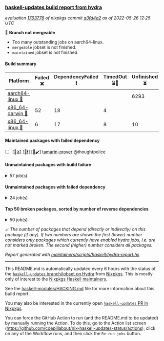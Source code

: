 ### [haskell-updates build report from hydra](https://hydra.nixos.org/jobset/nixpkgs/haskell-updates)
*evaluation [1763776](https://hydra.nixos.org/eval/1763776) of nixpkgs commit [a3fd4a2](https://github.com/NixOS/nixpkgs/commits/a3fd4a26ce947a8c1b812ebcc728da218806ca4b) as of 2022-05-26 12:25 UTC*

:red_circle: **Branch not mergeable**
  * Too many outstanding jobs on aarch64-linux.
  * `mergeable` jobset is not finished.
  * `maintained` jobset is not finished.

#### Build summary

 | Platform | Failed :x: | DependencyFailed :heavy_exclamation_mark: | TimedOut :hourglass::no_entry_sign: | Unfinished :hourglass_flowing_sand: | Success :heavy_check_mark: | 
 | --- | --- | --- | --- | --- | --- | 
 | [aarch64-linux :iphone:](https://hydra.nixos.org/eval/1763776?filter=.aarch64-linux) |  |  |  | 6293 | 3 | 
 | [x86_64-darwin :apple:](https://hydra.nixos.org/eval/1763776?filter=.x86_64-darwin) | 52 | 18 | 4 |  | 6166 | 
 | [x86_64-linux :penguin:](https://hydra.nixos.org/eval/1763776?filter=.x86_64-linux) | 6 | 17 | 8 | 10 | 6288 | 
#### Maintained packages with failed dependency
- [ ] [[:iphone::hourglass_flowing_sand:]](https://hydra.nixos.org/build/178277982) [[:apple::heavy_exclamation_mark:]](https://hydra.nixos.org/build/178288817) [[:penguin::heavy_check_mark:]](https://hydra.nixos.org/build/178275312) [tamarin-prover](https://hydra.nixos.org/eval/1763776?filter=tamarin-prover) @thoughtpolice
#### Unmaintained packages with build failure
<details><summary>57 job(s) </summary>

- [ ] [[:iphone::hourglass_flowing_sand:]](https://hydra.nixos.org/build/178285801) [[:apple::heavy_check_mark:]](https://hydra.nixos.org/build/178289404) [[:penguin::x:]](https://hydra.nixos.org/build/178283503) [haskellPackages.scheduler](https://hydra.nixos.org/eval/1763776?filter=haskellPackages.scheduler)  :arrow_heading_up: 5 | 11
- [ ] [[:iphone::hourglass_flowing_sand:]](https://hydra.nixos.org/build/178278018) [[:apple::x:]](https://hydra.nixos.org/build/178280083) [[:penguin::heavy_check_mark:]](https://hydra.nixos.org/build/178273777) [haskellPackages.free-vector-spaces](https://hydra.nixos.org/eval/1763776?filter=haskellPackages.free-vector-spaces)  :arrow_heading_up: 1 | 7
- [ ] [[:iphone::hourglass_flowing_sand:]](https://hydra.nixos.org/build/178288499) [[:apple::x:]](https://hydra.nixos.org/build/178285336) [[:penguin::heavy_check_mark:]](https://hydra.nixos.org/build/178272536) [haskellPackages.easytensor](https://hydra.nixos.org/eval/1763776?filter=haskellPackages.easytensor)  :arrow_heading_up: 1 | 1
- [ ] [[:iphone::hourglass_flowing_sand:]](https://hydra.nixos.org/build/178290229) [[:apple::x:]](https://hydra.nixos.org/build/178283545) [[:penguin::heavy_check_mark:]](https://hydra.nixos.org/build/178271575) [haskellPackages.grab](https://hydra.nixos.org/eval/1763776?filter=haskellPackages.grab)  :arrow_heading_up: 1 | 1
- [ ] [[:iphone::hourglass_flowing_sand:]](https://hydra.nixos.org/build/178288907) [[:apple::heavy_check_mark:]](https://hydra.nixos.org/build/178284336) [[:penguin::x:]](https://hydra.nixos.org/build/178278088) [haskellPackages.kazura-queue](https://hydra.nixos.org/eval/1763776?filter=haskellPackages.kazura-queue)  :arrow_heading_up: 1 | 1
- [ ] [[:iphone::hourglass_flowing_sand:]](https://hydra.nixos.org/build/178277992) [[:apple::x:]](https://hydra.nixos.org/build/178272857) [[:penguin::heavy_check_mark:]](https://hydra.nixos.org/build/178287184) [haskellPackages.keep-alive](https://hydra.nixos.org/eval/1763776?filter=haskellPackages.keep-alive)  :arrow_heading_up: 1 | 1
- [ ] [[:iphone::hourglass_flowing_sand:]](https://hydra.nixos.org/build/178289515) [[:apple::x:]](https://hydra.nixos.org/build/178278622) [[:penguin::heavy_check_mark:]](https://hydra.nixos.org/build/178280464) [haskellPackages.zip](https://hydra.nixos.org/eval/1763776?filter=haskellPackages.zip)  :arrow_heading_up: 0 | 5
- [ ] [[:iphone::hourglass_flowing_sand:]](https://hydra.nixos.org/build/178286606) [[:apple::x:]](https://hydra.nixos.org/build/178288573) [[:penguin::heavy_check_mark:]](https://hydra.nixos.org/build/178283296) [haskellPackages.PyF](https://hydra.nixos.org/eval/1763776?filter=haskellPackages.PyF)  :arrow_heading_up: 0 | 4
- [ ] [[:iphone::hourglass_flowing_sand:]](https://hydra.nixos.org/build/178286522) [[:apple::x:]](https://hydra.nixos.org/build/178286158) [[:penguin::heavy_check_mark:]](https://hydra.nixos.org/build/178273642) [haskellPackages.hmidi](https://hydra.nixos.org/eval/1763776?filter=haskellPackages.hmidi)  :arrow_heading_up: 0 | 4
- [ ] [[:iphone::hourglass_flowing_sand:]](https://hydra.nixos.org/build/178281180) [[:apple::x:]](https://hydra.nixos.org/build/178282341) [[:penguin::heavy_check_mark:]](https://hydra.nixos.org/build/178282250) [haskellPackages.posix-socket](https://hydra.nixos.org/eval/1763776?filter=haskellPackages.posix-socket)  :arrow_heading_up: 0 | 2
- [ ] [[:iphone::hourglass_flowing_sand:]](https://hydra.nixos.org/build/178280259) [[:apple::x:]](https://hydra.nixos.org/build/178283506) [[:penguin::heavy_check_mark:]](https://hydra.nixos.org/build/178278624) [haskellPackages.gi-gdkx11](https://hydra.nixos.org/eval/1763776?filter=haskellPackages.gi-gdkx11)  :arrow_heading_up: 0 | 1
- [ ] [[:iphone::hourglass_flowing_sand:]](https://hydra.nixos.org/build/178288125) [[:apple::x:]](https://hydra.nixos.org/build/178287718) [[:penguin::heavy_check_mark:]](https://hydra.nixos.org/build/178284672) [haskellPackages.hamid](https://hydra.nixos.org/eval/1763776?filter=haskellPackages.hamid)  :arrow_heading_up: 0 | 1
- [ ] [[:iphone::hourglass_flowing_sand:]](https://hydra.nixos.org/build/178287480) [[:apple::x:]](https://hydra.nixos.org/build/178273939) [[:penguin::heavy_check_mark:]](https://hydra.nixos.org/build/178273305) [haskellPackages.hmatrix-morpheus](https://hydra.nixos.org/eval/1763776?filter=haskellPackages.hmatrix-morpheus)  :arrow_heading_up: 0 | 1
- [ ] [[:iphone::hourglass_flowing_sand:]](https://hydra.nixos.org/build/178290144) [[:apple::x:]](https://hydra.nixos.org/build/178283374) [[:penguin::heavy_check_mark:]](https://hydra.nixos.org/build/178286630) [haskellPackages.huckleberry](https://hydra.nixos.org/eval/1763776?filter=haskellPackages.huckleberry)  :arrow_heading_up: 0 | 1
- [ ] [[:iphone::hourglass_flowing_sand:]](https://hydra.nixos.org/build/178283644) [[:apple::x:]](https://hydra.nixos.org/build/178279872) [[:penguin::heavy_check_mark:]](https://hydra.nixos.org/build/178279156) [haskellPackages.openal-ffi](https://hydra.nixos.org/eval/1763776?filter=haskellPackages.openal-ffi)  :arrow_heading_up: 0 | 1
- [ ] [[:iphone::hourglass_flowing_sand:]](https://hydra.nixos.org/build/178274233) [[:apple::x:]](https://hydra.nixos.org/build/178284335) [[:penguin::heavy_check_mark:]](https://hydra.nixos.org/build/178274444) [haskellPackages.select](https://hydra.nixos.org/eval/1763776?filter=haskellPackages.select)  :arrow_heading_up: 0 | 1
- [ ] [[:iphone::hourglass_flowing_sand:]](https://hydra.nixos.org/build/178282154) [[:apple::x:]](https://hydra.nixos.org/build/178287249) [[:penguin::heavy_check_mark:]](https://hydra.nixos.org/build/178287886) [haskellPackages.sysinfo](https://hydra.nixos.org/eval/1763776?filter=haskellPackages.sysinfo)  :arrow_heading_up: 0 | 1
- [ ] [[:iphone::hourglass_flowing_sand:]](https://hydra.nixos.org/build/178284278) [[:apple::x:]](https://hydra.nixos.org/build/178275745) [[:penguin::heavy_check_mark:]](https://hydra.nixos.org/build/178276292) [haskellPackages.FractalArt](https://hydra.nixos.org/eval/1763776?filter=haskellPackages.FractalArt) 
- [ ] [[:iphone::hourglass_flowing_sand:]](https://hydra.nixos.org/build/178279821) [[:apple::heavy_check_mark:]](https://hydra.nixos.org/build/178275299) [[:penguin::x:]](https://hydra.nixos.org/build/178289427) [haskellPackages.binary-io](https://hydra.nixos.org/eval/1763776?filter=haskellPackages.binary-io) 
- [ ] [[:iphone::hourglass_flowing_sand:]](https://hydra.nixos.org/build/178288928) [[:apple::x:]](https://hydra.nixos.org/build/178280462) [[:penguin::hourglass::no_entry_sign:]](https://hydra.nixos.org/build/178281780) [haskellPackages.bindings-common](https://hydra.nixos.org/eval/1763776?filter=haskellPackages.bindings-common) 
- [ ] [[:iphone::hourglass_flowing_sand:]](https://hydra.nixos.org/build/178289230) [[:apple::x:]](https://hydra.nixos.org/build/178271517) [[:penguin::heavy_check_mark:]](https://hydra.nixos.org/build/178282858) [haskellPackages.chiphunk](https://hydra.nixos.org/eval/1763776?filter=haskellPackages.chiphunk) 
- [ ] [[:iphone::hourglass_flowing_sand:]](https://hydra.nixos.org/build/178285941) [[:apple::x:]](https://hydra.nixos.org/build/178271313) [[:penguin::heavy_check_mark:]](https://hydra.nixos.org/build/178278975) [haskellPackages.diskhash](https://hydra.nixos.org/eval/1763776?filter=haskellPackages.diskhash) 
- [ ] [[:iphone::hourglass_flowing_sand:]](https://hydra.nixos.org/build/178271961) [[:apple::heavy_check_mark:]](https://hydra.nixos.org/build/178276668) [[:penguin::x:]](https://hydra.nixos.org/build/178275784) [haskellPackages.env-extra](https://hydra.nixos.org/eval/1763776?filter=haskellPackages.env-extra) 
- [ ] [[:iphone::hourglass_flowing_sand:]](https://hydra.nixos.org/build/178288544) [[:apple::x:]](https://hydra.nixos.org/build/178280352) [[:penguin::heavy_check_mark:]](https://hydra.nixos.org/build/178284216) [haskellPackages.epub-tools](https://hydra.nixos.org/eval/1763776?filter=haskellPackages.epub-tools) 
- [ ] [[:iphone::hourglass_flowing_sand:]](https://hydra.nixos.org/build/178273268) [[:apple::x:]](https://hydra.nixos.org/build/178282383) [[:penguin::heavy_check_mark:]](https://hydra.nixos.org/build/178286183) [haskellPackages.fudgets](https://hydra.nixos.org/eval/1763776?filter=haskellPackages.fudgets) 
- [ ] [[:iphone::hourglass_flowing_sand:]](https://hydra.nixos.org/build/178287927) [[:apple::heavy_check_mark:]](https://hydra.nixos.org/build/178286112) [[:penguin::x:]](https://hydra.nixos.org/build/178271363) [haskellPackages.geodetics](https://hydra.nixos.org/eval/1763776?filter=haskellPackages.geodetics) 
- [ ] [[:iphone::hourglass_flowing_sand:]](https://hydra.nixos.org/build/178277586) [[:apple::x:]](https://hydra.nixos.org/build/178280937) [[:penguin::heavy_check_mark:]](https://hydra.nixos.org/build/178289324) [haskellPackages.gerrit](https://hydra.nixos.org/eval/1763776?filter=haskellPackages.gerrit) 
- [ ] [[:iphone::hourglass_flowing_sand:]](https://hydra.nixos.org/build/178274537) [[:apple::x:]](https://hydra.nixos.org/build/178273837) [[:penguin::heavy_check_mark:]](https://hydra.nixos.org/build/178275535) [haskellPackages.ghc-gc-hook](https://hydra.nixos.org/eval/1763776?filter=haskellPackages.ghc-gc-hook) 
- [ ] [[:apple::x:]](https://hydra.nixos.org/build/178274646) [haskellPackages.gi-gtkosxapplication](https://hydra.nixos.org/eval/1763776?filter=haskellPackages.gi-gtkosxapplication) 
- [ ] [[:apple::x:]](https://hydra.nixos.org/build/178287042) [haskellPackages.gtk-mac-integration](https://hydra.nixos.org/eval/1763776?filter=haskellPackages.gtk-mac-integration) 
- [ ] [[:iphone::hourglass_flowing_sand:]](https://hydra.nixos.org/build/178275713) [[:apple::x:]](https://hydra.nixos.org/build/178278039) [[:penguin::heavy_check_mark:]](https://hydra.nixos.org/build/178290225) [haskellPackages.gtk-traymanager](https://hydra.nixos.org/eval/1763776?filter=haskellPackages.gtk-traymanager) 
- [ ] [[:apple::x:]](https://hydra.nixos.org/build/178284388) [haskellPackages.gtk3-mac-integration](https://hydra.nixos.org/eval/1763776?filter=haskellPackages.gtk3-mac-integration) 
- [ ] [[:iphone::hourglass_flowing_sand:]](https://hydra.nixos.org/build/178287395) [[:apple::x:]](https://hydra.nixos.org/build/178286412) [[:penguin::heavy_check_mark:]](https://hydra.nixos.org/build/178281461) [haskellPackages.hid](https://hydra.nixos.org/eval/1763776?filter=haskellPackages.hid) 
- [ ] [[:iphone::hourglass_flowing_sand:]](https://hydra.nixos.org/build/178290005) [[:apple::x:]](https://hydra.nixos.org/build/178276037) [[:penguin::heavy_check_mark:]](https://hydra.nixos.org/build/178287327) [haskellPackages.hinotify-conduit](https://hydra.nixos.org/eval/1763776?filter=haskellPackages.hinotify-conduit) 
- [ ] [[:iphone::hourglass_flowing_sand:]](https://hydra.nixos.org/build/178288912) [[:apple::x:]](https://hydra.nixos.org/build/178276375) [[:penguin::heavy_check_mark:]](https://hydra.nixos.org/build/178273150) [haskellPackages.hsshellscript](https://hydra.nixos.org/eval/1763776?filter=haskellPackages.hsshellscript) 
- [ ] [[:iphone::hourglass_flowing_sand:]](https://hydra.nixos.org/build/178276957) [[:apple::x:]](https://hydra.nixos.org/build/178277983) [[:penguin::heavy_check_mark:]](https://hydra.nixos.org/build/178273372) [haskellPackages.hssourceinfo](https://hydra.nixos.org/eval/1763776?filter=haskellPackages.hssourceinfo) 
- [ ] [[:iphone::hourglass_flowing_sand:]](https://hydra.nixos.org/build/178287443) [[:apple::x:]](https://hydra.nixos.org/build/178271621) [[:penguin::heavy_check_mark:]](https://hydra.nixos.org/build/178279998) [haskellPackages.ipcvar](https://hydra.nixos.org/eval/1763776?filter=haskellPackages.ipcvar) 
- [ ] [[:apple::x:]](https://hydra.nixos.org/build/178285837) [haskellPackages.kqueue](https://hydra.nixos.org/eval/1763776?filter=haskellPackages.kqueue) 
- [ ] [[:iphone::hourglass_flowing_sand:]](https://hydra.nixos.org/build/178284887) [[:apple::x:]](https://hydra.nixos.org/build/178278380) [[:penguin::heavy_check_mark:]](https://hydra.nixos.org/build/178282105) [haskellPackages.linux-framebuffer](https://hydra.nixos.org/eval/1763776?filter=haskellPackages.linux-framebuffer) 
- [ ] [[:iphone::hourglass_flowing_sand:]](https://hydra.nixos.org/build/178284645) [[:apple::x:]](https://hydra.nixos.org/build/178282690) [[:penguin::heavy_check_mark:]](https://hydra.nixos.org/build/178273633) [haskellPackages.mediawiki2latex](https://hydra.nixos.org/eval/1763776?filter=haskellPackages.mediawiki2latex) 
- [ ] [[:iphone::hourglass_flowing_sand:]](https://hydra.nixos.org/build/178276947) [[:apple::x:]](https://hydra.nixos.org/build/178274842) [[:penguin::heavy_check_mark:]](https://hydra.nixos.org/build/178281105) [haskellPackages.mercury-api](https://hydra.nixos.org/eval/1763776?filter=haskellPackages.mercury-api) 
- [ ] [[:iphone::hourglass_flowing_sand:]](https://hydra.nixos.org/build/178272563) [[:apple::x:]](https://hydra.nixos.org/build/178278551) [[:penguin::heavy_check_mark:]](https://hydra.nixos.org/build/178276039) [haskellPackages.nano-cryptr](https://hydra.nixos.org/eval/1763776?filter=haskellPackages.nano-cryptr) 
- [ ] [[:iphone::hourglass_flowing_sand:]](https://hydra.nixos.org/build/178289808) [[:apple::x:]](https://hydra.nixos.org/build/178274903) [[:penguin::heavy_check_mark:]](https://hydra.nixos.org/build/178289015) [haskellPackages.persistent-pagination](https://hydra.nixos.org/eval/1763776?filter=haskellPackages.persistent-pagination) 
- [ ] [[:iphone::hourglass_flowing_sand:]](https://hydra.nixos.org/build/178282995) [[:apple::x:]](https://hydra.nixos.org/build/178276818) [[:penguin::heavy_check_mark:]](https://hydra.nixos.org/build/178281836) [haskellPackages.phatsort](https://hydra.nixos.org/eval/1763776?filter=haskellPackages.phatsort) 
- [ ] [[:iphone::hourglass_flowing_sand:]](https://hydra.nixos.org/build/178285992) [[:apple::x:]](https://hydra.nixos.org/build/178281018) [[:penguin::heavy_check_mark:]](https://hydra.nixos.org/build/178273468) [haskellPackages.ping-wrapper](https://hydra.nixos.org/eval/1763776?filter=haskellPackages.ping-wrapper) 
- [ ] [[:iphone::hourglass_flowing_sand:]](https://hydra.nixos.org/build/178275173) [[:apple::x:]](https://hydra.nixos.org/build/178285699) [[:penguin::heavy_check_mark:]](https://hydra.nixos.org/build/178272999) [haskellPackages.posix-timer](https://hydra.nixos.org/eval/1763776?filter=haskellPackages.posix-timer) 
- [ ] [[:iphone::hourglass_flowing_sand:]](https://hydra.nixos.org/build/178285931) [[:apple::x:]](https://hydra.nixos.org/build/178288076) [[:penguin::heavy_check_mark:]](https://hydra.nixos.org/build/178273271) [haskellPackages.pthread](https://hydra.nixos.org/eval/1763776?filter=haskellPackages.pthread) 
- [ ] [[:iphone::hourglass_flowing_sand:]](https://hydra.nixos.org/build/178279976) [[:apple::x:]](https://hydra.nixos.org/build/178273821) [[:penguin::heavy_check_mark:]](https://hydra.nixos.org/build/178283286) [haskellPackages.sfml-audio](https://hydra.nixos.org/eval/1763776?filter=haskellPackages.sfml-audio) 
- [ ] [[:iphone::hourglass_flowing_sand:]](https://hydra.nixos.org/build/178277600) [[:apple::x:]](https://hydra.nixos.org/build/178289828) [[:penguin::heavy_check_mark:]](https://hydra.nixos.org/build/178271547) [haskellPackages.shared-memory](https://hydra.nixos.org/eval/1763776?filter=haskellPackages.shared-memory) 
- [ ] [[:iphone::hourglass_flowing_sand:]](https://hydra.nixos.org/build/178276779) [[:apple::x:]](https://hydra.nixos.org/build/178272991) [[:penguin::hourglass::no_entry_sign:]](https://hydra.nixos.org/build/178275759) [haskellPackages.skews](https://hydra.nixos.org/eval/1763776?filter=haskellPackages.skews) 
- [ ] [[:iphone::hourglass_flowing_sand:]](https://hydra.nixos.org/build/178285105) [[:apple::x:]](https://hydra.nixos.org/build/178272721) [[:penguin::heavy_check_mark:]](https://hydra.nixos.org/build/178276259) [haskellPackages.slugify](https://hydra.nixos.org/eval/1763776?filter=haskellPackages.slugify) 
- [ ] [[:iphone::hourglass_flowing_sand:]](https://hydra.nixos.org/build/178280978) [[:apple::x:]](https://hydra.nixos.org/build/178277273) [[:penguin::x:]](https://hydra.nixos.org/build/178272078) [haskellPackages.strongweak](https://hydra.nixos.org/eval/1763776?filter=haskellPackages.strongweak) 
- [ ] [[:iphone::hourglass_flowing_sand:]](https://hydra.nixos.org/build/178272821) [[:apple::x:]](https://hydra.nixos.org/build/178288892) [[:penguin::heavy_check_mark:]](https://hydra.nixos.org/build/178282237) [haskellPackages.tailfile-hinotify](https://hydra.nixos.org/eval/1763776?filter=haskellPackages.tailfile-hinotify) 
- [ ] [[:iphone::hourglass_flowing_sand:]](https://hydra.nixos.org/build/178280605) [[:apple::x:]](https://hydra.nixos.org/build/178271733) [[:penguin::heavy_check_mark:]](https://hydra.nixos.org/build/178278931) [haskellPackages.xmonad-utils](https://hydra.nixos.org/eval/1763776?filter=haskellPackages.xmonad-utils) 
- [ ] [[:iphone::hourglass_flowing_sand:]](https://hydra.nixos.org/build/178279805) [[:apple::x:]](https://hydra.nixos.org/build/178284219) [[:penguin::heavy_check_mark:]](https://hydra.nixos.org/build/178288549) [haskellPackages.yoga](https://hydra.nixos.org/eval/1763776?filter=haskellPackages.yoga) 
- [ ] [[:iphone::hourglass_flowing_sand:]](https://hydra.nixos.org/build/178271201) [[:apple::x:]](https://hydra.nixos.org/build/178282945) [[:penguin::heavy_check_mark:]](https://hydra.nixos.org/build/178286219) [haskellPackages.zot](https://hydra.nixos.org/eval/1763776?filter=haskellPackages.zot) 
- [ ] [[:iphone::hourglass_flowing_sand:]](https://hydra.nixos.org/build/178284390) [[:apple::x:]](https://hydra.nixos.org/build/178281490) [[:penguin::heavy_check_mark:]](https://hydra.nixos.org/build/178278207) [haskellPackages.zxcvbn-c](https://hydra.nixos.org/eval/1763776?filter=haskellPackages.zxcvbn-c) 
</details>

#### Unmaintained packages with failed dependency
<details><summary>24 job(s) </summary>

- [ ] [[:iphone::hourglass_flowing_sand:]](https://hydra.nixos.org/build/178283133) [[:apple::heavy_check_mark:]](https://hydra.nixos.org/build/178274155) [[:penguin::heavy_exclamation_mark:]](https://hydra.nixos.org/build/178285170) [haskellPackages.massiv](https://hydra.nixos.org/eval/1763776?filter=haskellPackages.massiv)  :arrow_heading_up: 4 | 9
- [ ] [[:iphone::hourglass_flowing_sand:]](https://hydra.nixos.org/build/178274740) [[:apple::heavy_check_mark:]](https://hydra.nixos.org/build/178273582) [[:penguin::heavy_exclamation_mark:]](https://hydra.nixos.org/build/178287580) [haskellPackages.Color](https://hydra.nixos.org/eval/1763776?filter=haskellPackages.Color)  :arrow_heading_up: 1 | 5
- [ ] [[:iphone::hourglass_flowing_sand:]](https://hydra.nixos.org/build/178276635) [[:apple::heavy_exclamation_mark:]](https://hydra.nixos.org/build/178271491) [[:penguin::hourglass::no_entry_sign:]](https://hydra.nixos.org/build/178289128) [haskellPackages.wss-client](https://hydra.nixos.org/eval/1763776?filter=haskellPackages.wss-client)  :arrow_heading_up: 1 | 1
- [ ] [[:iphone::hourglass_flowing_sand:]](https://hydra.nixos.org/build/178274024) [[:apple::heavy_exclamation_mark:]](https://hydra.nixos.org/build/178275659) [[:penguin::heavy_check_mark:]](https://hydra.nixos.org/build/178286920) [haskellPackages.dde](https://hydra.nixos.org/eval/1763776?filter=haskellPackages.dde)  :arrow_heading_up: 0 | 1
- [ ] [[:iphone::hourglass_flowing_sand:]](https://hydra.nixos.org/build/178272149) [[:apple::heavy_check_mark:]](https://hydra.nixos.org/build/178285537) [[:penguin::heavy_exclamation_mark:]](https://hydra.nixos.org/build/178289607) [haskellPackages.massiv-io](https://hydra.nixos.org/eval/1763776?filter=haskellPackages.massiv-io)  :arrow_heading_up: 0 | 1
- [ ] [[:iphone::hourglass_flowing_sand:]](https://hydra.nixos.org/build/178285997) [[:apple::heavy_check_mark:]](https://hydra.nixos.org/build/178275513) [[:penguin::heavy_exclamation_mark:]](https://hydra.nixos.org/build/178288184) [haskellPackages.ConClusion](https://hydra.nixos.org/eval/1763776?filter=haskellPackages.ConClusion) 
- [ ] [[:iphone::hourglass_flowing_sand:]](https://hydra.nixos.org/build/178284449) [[:apple::heavy_exclamation_mark:]](https://hydra.nixos.org/build/178283088) [[:penguin::heavy_exclamation_mark:]](https://hydra.nixos.org/build/178288563) [haskellPackages.GuiHaskell](https://hydra.nixos.org/eval/1763776?filter=haskellPackages.GuiHaskell) 
- [ ] [[:iphone::hourglass_flowing_sand:]](https://hydra.nixos.org/build/178287321) [[:apple::heavy_exclamation_mark:]](https://hydra.nixos.org/build/178288731) [[:penguin::heavy_exclamation_mark:]](https://hydra.nixos.org/build/178276867) [haskellPackages.HPlot](https://hydra.nixos.org/eval/1763776?filter=haskellPackages.HPlot) 
- [ ] [[:iphone::hourglass_flowing_sand:]](https://hydra.nixos.org/build/178273884) [[:apple::heavy_exclamation_mark:]](https://hydra.nixos.org/build/178281519) [[:penguin::heavy_exclamation_mark:]](https://hydra.nixos.org/build/178286312) [haskellPackages.bluetile](https://hydra.nixos.org/eval/1763776?filter=haskellPackages.bluetile) 
- [ ] [[:iphone::hourglass_flowing_sand:]](https://hydra.nixos.org/build/178288448) [[:apple::heavy_check_mark:]](https://hydra.nixos.org/build/178289246) [[:penguin::heavy_exclamation_mark:]](https://hydra.nixos.org/build/178288666) [haskellPackages.digraph](https://hydra.nixos.org/eval/1763776?filter=haskellPackages.digraph) 
- [ ] [[:iphone::hourglass_flowing_sand:]](https://hydra.nixos.org/build/178271913) [[:apple::heavy_exclamation_mark:]](https://hydra.nixos.org/build/178277793) [[:penguin::heavy_check_mark:]](https://hydra.nixos.org/build/178285816) [haskellPackages.easytensor-vulkan](https://hydra.nixos.org/eval/1763776?filter=haskellPackages.easytensor-vulkan) 
- [ ] [[:iphone::hourglass_flowing_sand:]](https://hydra.nixos.org/build/178284977) [[:apple::heavy_exclamation_mark:]](https://hydra.nixos.org/build/178274185) [[:penguin::heavy_exclamation_mark:]](https://hydra.nixos.org/build/178285384) [haskellPackages.gladexml-accessor](https://hydra.nixos.org/eval/1763776?filter=haskellPackages.gladexml-accessor) 
- [ ] [[:iphone::hourglass_flowing_sand:]](https://hydra.nixos.org/build/178278384) [[:apple::heavy_exclamation_mark:]](https://hydra.nixos.org/build/178289989) [[:penguin::heavy_check_mark:]](https://hydra.nixos.org/build/178285817) [haskellPackages.grab-form](https://hydra.nixos.org/eval/1763776?filter=haskellPackages.grab-form) 
- [ ] [[:iphone::hourglass_flowing_sand:]](https://hydra.nixos.org/build/178286962) [[:apple::heavy_exclamation_mark:]](https://hydra.nixos.org/build/178273051) [[:penguin::heavy_exclamation_mark:]](https://hydra.nixos.org/build/178286723) [haskellPackages.gtk2hs-cast-glade](https://hydra.nixos.org/eval/1763776?filter=haskellPackages.gtk2hs-cast-glade) 
- [ ] [[:iphone::hourglass_flowing_sand:]](https://hydra.nixos.org/build/178283857) [[:apple::heavy_check_mark:]](https://hydra.nixos.org/build/178279758) [[:penguin::heavy_exclamation_mark:]](https://hydra.nixos.org/build/178284722) [haskellPackages.hriemann](https://hydra.nixos.org/eval/1763776?filter=haskellPackages.hriemann) 
- [ ] [[:iphone::hourglass_flowing_sand:]](https://hydra.nixos.org/build/178274277) [[:apple::heavy_exclamation_mark:]](https://hydra.nixos.org/build/178280739) [[:penguin::heavy_exclamation_mark:]](https://hydra.nixos.org/build/178286339) [haskellPackages.hstzaar](https://hydra.nixos.org/eval/1763776?filter=haskellPackages.hstzaar) 
- [ ] [[:iphone::hourglass_flowing_sand:]](https://hydra.nixos.org/build/178280965) [[:apple::heavy_check_mark:]](https://hydra.nixos.org/build/178278472) [[:penguin::heavy_exclamation_mark:]](https://hydra.nixos.org/build/178281881) [haskellPackages.massiv-test](https://hydra.nixos.org/eval/1763776?filter=haskellPackages.massiv-test) 
- [ ] [[:iphone::hourglass_flowing_sand:]](https://hydra.nixos.org/build/178274229) [[:apple::heavy_exclamation_mark:]](https://hydra.nixos.org/build/178276277) [[:penguin::heavy_exclamation_mark:]](https://hydra.nixos.org/build/178277912) [haskellPackages.minesweeper](https://hydra.nixos.org/eval/1763776?filter=haskellPackages.minesweeper) 
- [ ] [[:iphone::hourglass_flowing_sand:]](https://hydra.nixos.org/build/178275293) [[:apple::heavy_exclamation_mark:]](https://hydra.nixos.org/build/178283030) [[:penguin::hourglass::no_entry_sign:]](https://hydra.nixos.org/build/178288803) [haskellPackages.network-messagepack-rpc-websocket](https://hydra.nixos.org/eval/1763776?filter=haskellPackages.network-messagepack-rpc-websocket) 
- [ ] [[:iphone::hourglass_flowing_sand:]](https://hydra.nixos.org/build/178284453) [[:apple::heavy_exclamation_mark:]](https://hydra.nixos.org/build/178287133) [[:penguin::heavy_exclamation_mark:]](https://hydra.nixos.org/build/178289278) [haskellPackages.nymphaea](https://hydra.nixos.org/eval/1763776?filter=haskellPackages.nymphaea) 
- [ ] [[:iphone::hourglass_flowing_sand:]](https://hydra.nixos.org/build/178281091) [[:apple::heavy_exclamation_mark:]](https://hydra.nixos.org/build/178278142) [[:penguin::heavy_check_mark:]](https://hydra.nixos.org/build/178289383) [haskellPackages.postgresql-replicant](https://hydra.nixos.org/eval/1763776?filter=haskellPackages.postgresql-replicant) 
- [ ] [[:iphone::hourglass_flowing_sand:]](https://hydra.nixos.org/build/178271640) [[:apple::heavy_exclamation_mark:]](https://hydra.nixos.org/build/178275189) [[:penguin::heavy_exclamation_mark:]](https://hydra.nixos.org/build/178274294) [haskellPackages.proplang](https://hydra.nixos.org/eval/1763776?filter=haskellPackages.proplang) 
- [ ] [[:iphone::hourglass_flowing_sand:]](https://hydra.nixos.org/build/178283976) [[:apple::heavy_exclamation_mark:]](https://hydra.nixos.org/build/178277064) [[:penguin::heavy_exclamation_mark:]](https://hydra.nixos.org/build/178272995) [haskellPackages.showdown](https://hydra.nixos.org/eval/1763776?filter=haskellPackages.showdown) 
- [ ] [[:iphone::hourglass_flowing_sand:]](https://hydra.nixos.org/build/178284534) [[:apple::heavy_exclamation_mark:]](https://hydra.nixos.org/build/178272228) [[:penguin::heavy_check_mark:]](https://hydra.nixos.org/build/178289847) [haskellPackages.xbattbar](https://hydra.nixos.org/eval/1763776?filter=haskellPackages.xbattbar) 
</details>

#### Top 50 broken packages, sorted by number of reverse dependencies
<details><summary>50 job(s) </summary>

[amazonka-core](https://packdeps.haskellers.com/reverse/amazonka-core) :arrow_heading_up: 185  
[gogol-core](https://packdeps.haskellers.com/reverse/gogol-core) :arrow_heading_up: 184  
[haskell98](https://packdeps.haskellers.com/reverse/haskell98) :arrow_heading_up: 153  
[enumerator](https://packdeps.haskellers.com/reverse/enumerator) :arrow_heading_up: 56  
[util](https://packdeps.haskellers.com/reverse/util) :arrow_heading_up: 49  
[derive](https://packdeps.haskellers.com/reverse/derive) :arrow_heading_up: 48  
[amazonka](https://packdeps.haskellers.com/reverse/amazonka) :arrow_heading_up: 43  
[accelerate](https://packdeps.haskellers.com/reverse/accelerate) :arrow_heading_up: 42  
[parseargs](https://packdeps.haskellers.com/reverse/parseargs) :arrow_heading_up: 42  
[syb-with-class](https://packdeps.haskellers.com/reverse/syb-with-class) :arrow_heading_up: 42  
[MonadCatchIO-transformers](https://packdeps.haskellers.com/reverse/MonadCatchIO-transformers) :arrow_heading_up: 41  
[autodocodec](https://packdeps.haskellers.com/reverse/autodocodec) :arrow_heading_up: 33  
[data-lens](https://packdeps.haskellers.com/reverse/data-lens) :arrow_heading_up: 33  
[rank1dynamic](https://packdeps.haskellers.com/reverse/rank1dynamic) :arrow_heading_up: 33  
[distributed-static](https://packdeps.haskellers.com/reverse/distributed-static) :arrow_heading_up: 31  
[language-ecmascript](https://packdeps.haskellers.com/reverse/language-ecmascript) :arrow_heading_up: 31  
[distributed-process](https://packdeps.haskellers.com/reverse/distributed-process) :arrow_heading_up: 30  
[ip](https://packdeps.haskellers.com/reverse/ip) :arrow_heading_up: 29  
[iteratee](https://packdeps.haskellers.com/reverse/iteratee) :arrow_heading_up: 29  
[jmacro](https://packdeps.haskellers.com/reverse/jmacro) :arrow_heading_up: 29  
[validity-aeson](https://packdeps.haskellers.com/reverse/validity-aeson) :arrow_heading_up: 29  
[text-format](https://packdeps.haskellers.com/reverse/text-format) :arrow_heading_up: 28  
[autodocodec-schema](https://packdeps.haskellers.com/reverse/autodocodec-schema) :arrow_heading_up: 27  
[mmsyn3](https://packdeps.haskellers.com/reverse/mmsyn3) :arrow_heading_up: 27  
[autodocodec-yaml](https://packdeps.haskellers.com/reverse/autodocodec-yaml) :arrow_heading_up: 26  
[crypto-numbers](https://packdeps.haskellers.com/reverse/crypto-numbers) :arrow_heading_up: 26  
[either-unwrap](https://packdeps.haskellers.com/reverse/either-unwrap) :arrow_heading_up: 25  
[web-routes-th](https://packdeps.haskellers.com/reverse/web-routes-th) :arrow_heading_up: 24  
[crypto-pubkey](https://packdeps.haskellers.com/reverse/crypto-pubkey) :arrow_heading_up: 23  
[ixset-typed](https://packdeps.haskellers.com/reverse/ixset-typed) :arrow_heading_up: 23  
[sydtest](https://packdeps.haskellers.com/reverse/sydtest) :arrow_heading_up: 23  
[haskelldb](https://packdeps.haskellers.com/reverse/haskelldb) :arrow_heading_up: 22  
[wxdirect](https://packdeps.haskellers.com/reverse/wxdirect) :arrow_heading_up: 22  
[alg](https://packdeps.haskellers.com/reverse/alg) :arrow_heading_up: 21  
[amazonka-s3](https://packdeps.haskellers.com/reverse/amazonka-s3) :arrow_heading_up: 21  
[mmsyn2](https://packdeps.haskellers.com/reverse/mmsyn2) :arrow_heading_up: 21  
[userid](https://packdeps.haskellers.com/reverse/userid) :arrow_heading_up: 21  
[wxc](https://packdeps.haskellers.com/reverse/wxc) :arrow_heading_up: 21  
[biocore](https://packdeps.haskellers.com/reverse/biocore) :arrow_heading_up: 20  
[subG](https://packdeps.haskellers.com/reverse/subG) :arrow_heading_up: 20  
[wxcore](https://packdeps.haskellers.com/reverse/wxcore) :arrow_heading_up: 20  
[attoparsec-enumerator](https://packdeps.haskellers.com/reverse/attoparsec-enumerator) :arrow_heading_up: 19  
[bytestring-show](https://packdeps.haskellers.com/reverse/bytestring-show) :arrow_heading_up: 19  
[fay](https://packdeps.haskellers.com/reverse/fay) :arrow_heading_up: 19  
[harp](https://packdeps.haskellers.com/reverse/harp) :arrow_heading_up: 19  
[hsx2hs](https://packdeps.haskellers.com/reverse/hsx2hs) :arrow_heading_up: 19  
[ixset](https://packdeps.haskellers.com/reverse/ixset) :arrow_heading_up: 19  
[wx](https://packdeps.haskellers.com/reverse/wx) :arrow_heading_up: 19  
[asn1-data](https://packdeps.haskellers.com/reverse/asn1-data) :arrow_heading_up: 18  
[dbus-core](https://packdeps.haskellers.com/reverse/dbus-core) :arrow_heading_up: 18  
</details>


*:arrow_heading_up:: The number of packages that depend (directly or indirectly) on this package (if any). If two numbers are shown the first (lower) number considers only packages which currently have enabled hydra jobs, i.e. are not marked broken. The second (higher) number considers all packages.*

*Report generated with [maintainers/scripts/haskell/hydra-report.hs](https://github.com/NixOS/nixpkgs/blob/haskell-updates/maintainers/scripts/haskell/hydra-report.sh)*


----------------------------------------------------------------------

This README.md is automatically updated every 6 hours with the status of the
[`haskell-updates` branch/jobset on Hydra](https://hydra.nixos.org/jobset/nixpkgs/haskell-updates)
from [Nixpkgs](https://github.com/NixOS/nixpkgs).  This is mostly only of
interest to the [Nixpkgs Haskell maintainers](https://github.com/orgs/NixOS/teams/haskell).

See the
[haskell-modules/HACKING.md](https://github.com/NixOS/nixpkgs/blob/haskell-updates/pkgs/development/haskell-modules/HACKING.md)
file for more information about this build report.

You may also be interested in the currently open
[`haskell-updates` PR in Nixpkgs](https://github.com/nixos/nixpkgs/pulls?q=is%3Apr+is%3Aopen+head%3Ahaskell-updates).

You can force the GitHub Action to run (and the README.md to be updated) by
manually running the Action.  To do this, go to the Action list screen
(https://github.com/cdepillabout/nix-haskell-updates-status/actions),
click on any of the Workflow runs, and then click the `Re-run jobs` button.
